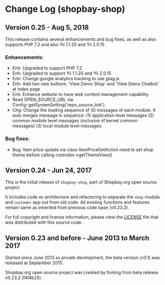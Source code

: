 # Change Log (shopbay-shop)

## Version 0.25 - Aug 5, 2018

This release contains several enhancements and bug fixes, as well as also supports PHP 7.2 and also Yii 1.1.20 and Yii 2.0.15
 
### Enhancements:

 - Enh: Upgraded to support PHP 7.2
 - Enh: Upgraded to support Yii 1.1.20 and Yii 2.0.15
 - Enh: Change google analytics tracking to use gtag.js
 - Enh: Add two new buttons: 'View Demo Shop' and 'View Demo Chatbot' at index page
 - Enh: Enhance website to have web content management capability
 - Read OPEN_SOURCE_URL via Config::getSystemSetting('repo_source_link'). 
 - Chg:  Change the loading sequence of Sii messages of each module. It auto merges message in sequence:
(1) application level messages
(2) common module level messages (inclusive of kernel common messages)
(3) local module level messages

### Bug fixes:

 - Bug: Item price update via class ItemPriceGetAction need to set shop theme before calling controller->getThemeView()


## Version 0.24 - Jun 24, 2017

This is the initial release of `shopbay-shop`, part of Shopbay.org open source project. 

It includes code re-architecture and refactoring to separate the `shop` module and `customer` app out from old code.
All existing functions and features remain same as inherited from previous code base (v0.23.2).

For full copyright and license information, please view the [LICENSE](LICENSE.md) file that was distributed with this source code.


## Version 0.23 and before - June 2013 to March 2017

Started since June 2013 as private development, the beta version (v0.1) was released at September 2015. 

Shopbay.org open source project was created by forking from beta release v0.23.2 (f4f4b25). 